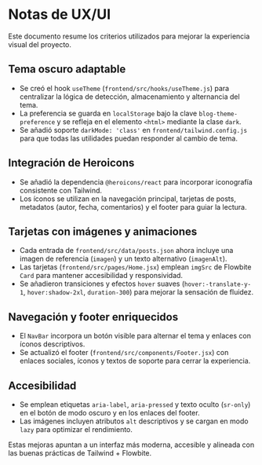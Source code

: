 # Notas de UX/UI

Este documento resume los criterios utilizados para mejorar la experiencia visual del proyecto.

## Tema oscuro adaptable
- Se creó el hook `useTheme` (`frontend/src/hooks/useTheme.js`) para centralizar la lógica de detección, almacenamiento y alternancia del tema.
- La preferencia se guarda en `localStorage` bajo la clave `blog-theme-preference` y se refleja en el elemento `<html>` mediante la clase `dark`.
- Se añadió soporte `darkMode: 'class'` en `frontend/tailwind.config.js` para que todas las utilidades puedan responder al cambio de tema.

## Integración de Heroicons
- Se añadió la dependencia `@heroicons/react` para incorporar iconografía consistente con Tailwind.
- Los íconos se utilizan en la navegación principal, tarjetas de posts, metadatos (autor, fecha, comentarios) y el footer para guiar la lectura.

## Tarjetas con imágenes y animaciones
- Cada entrada de `frontend/src/data/posts.json` ahora incluye una imagen de referencia (`imagen`) y un texto alternativo (`imagenAlt`).
- Las tarjetas (`frontend/src/pages/Home.jsx`) emplean `imgSrc` de Flowbite `Card` para mantener accesibilidad y responsividad.
- Se añadieron transiciones y efectos `hover` suaves (`hover:-translate-y-1`, `hover:shadow-2xl`, `duration-300`) para mejorar la sensación de fluidez.

## Navegación y footer enriquecidos
- El `NavBar` incorpora un botón visible para alternar el tema y enlaces con íconos descriptivos.
- Se actualizó el footer (`frontend/src/components/Footer.jsx`) con enlaces sociales, íconos y textos de soporte para cerrar la experiencia.

## Accesibilidad
- Se emplean etiquetas `aria-label`, `aria-pressed` y texto oculto (`sr-only`) en el botón de modo oscuro y en los enlaces del footer.
- Las imágenes incluyen atributos `alt` descriptivos y se cargan en modo `lazy` para optimizar el rendimiento.

Estas mejoras apuntan a un interfaz más moderna, accesible y alineada con las buenas prácticas de Tailwind + Flowbite.
